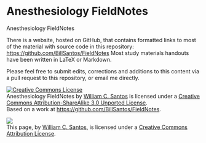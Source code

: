 Anesthesiology FieldNotes
========================================

Anesthesiology FieldNotes

There is a website, hosted on GitHub, that contains formatted links to most of
the material with source code in this repository:
https://github.com/BillSantos/FieldNotes Most study materials
handouts have been written in LaTeX  or Markdown.

Please feel free to submit edits, corrections and additions to this content via a pull request to this repository, or email me directly.

<a rel="license" href="http://creativecommons.org/licenses/by-sa/3.0/deed.en_US"><img alt="Creative Commons License" style="border-width:0" src="http://i.creativecommons.org/l/by-sa/3.0/88x31.png" /></a><br /><span xmlns:dct="http://purl.org/dc/terms/" property="dct:title">Anesthesiology FieldNotes</span> by <a xmlns:cc="http://creativecommons.org/ns#" href="https://github.com/BillSantos/" property="cc:attributionName" rel="cc:attributionURL">William C. Santos</a> is licensed under a <a rel="license" href="http://creativecommons.org/licenses/by-sa/3.0/deed.en_US">Creative Commons Attribution-ShareAlike 3.0 Unported License</a>.<br />Based on a work at <a xmlns:dct="http://purl.org/dc/terms/" href="https://github.com/BillSantos/FieldNotes" rel="dct:source">https://github.com/BillSantos/FieldNotes</a>.

<div xmlns:cc="http://creativecommons.org/ns#">

  <a rel="license" href="http://creativecommons.org/licenses/by/3.0/"> 
    <img src="http://i.creativecommons.org/l/by/3.0/88x31.png" /> 
  </a> 
  <br /> 
  This page, by
  <a property="cc:attributionName" 
     rel="cc:attributionURL" 
     href="https://github.com/BillSantos/">William C. Santos</a>,
  is licensed under a
  <a rel="license" href="http://creativecommons.org/licenses/by/3.0/"> 
    Creative Commons Attribution License</a>.
</div>
